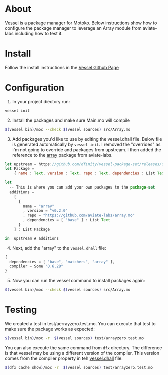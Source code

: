 # About
[Vessel](https://github.com/dfinity/vessel) is a package manager for Motoko. Below instructions show how to configure the package manager to leverage an Array module from aviate-labs including how to test it.

# Install 
Follow the install instructions in the [Vessel Github Page](https://github.com/dfinity/vessel)

# Configuration
1. In your project diectory run:
```bash
vessel init
```

2. Install the packages and make sure Main.mo will compile
```bash
$(vessel bin)/moc --check $(vessel sources) src/Array.mo
```
3. Add packages you'd like to use by editing the vessel.dhall file. Below file is generated automatically by `vessel init`. I removed the "overrides" as I'm not going to override and packages from upstream. I then added the reference to the [array](https://github.com/aviate-labs/array.mo) package from aviate-labs.
```javascript
let upstream = https://github.com/dfinity/vessel-package-set/releases/download/mo-0.6.21-20220215/package-set.dhall sha256:b46f30e811fe5085741be01e126629c2a55d4c3d6ebf49408fb3b4a98e37589b
let Package =
    { name : Text, version : Text, repo : Text, dependencies : List Text }

let
  -- This is where you can add your own packages to the package-set
  additions =
    [
      { 
        name = "array"
        , version = "v0.2.0"
        , repo = "https://github.com/aviate-labs/array.mo"
        , dependencies = [ "base" ] : List Text
      }
    ] : List Package

in  upstream # additions 
```

4. Next, add the "array" to the `vessel.dhall` file:
```javascript
{
  dependencies = [ "base", "matchers", "array" ],
  compiler = Some "0.6.28"
}
```

5. Now you can run the vessel command to install packages again:
```bash
$(vessel bin)/moc --check $(vessel sources) src/Array.mo
```

# Testing
We created a test in test/aerrayzero.test.mo. You can execute that test to make sure the package works as expected:
```bash
$(vessel bin)/moc -r  $(vessel sources) test/arrayzero.test.mo
```

You can also execute the same command from `dfx` directory. The difference is that vessel may be using a different version of the compiler. This version comes from the compiler property in teh [vessel.dhall](vessel.dhall) file.
```bash
$(dfx cache show)/moc -r  $(vessel sources) test/arrayzero.test.mo
```

